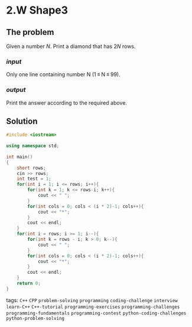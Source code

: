 # 2.W Shape3

## The problem
Given a number *N*. Print a diamond that has 2*N* rows.

### *input*
Only one line containing number N (1 ≤ N ≤ 99).
### *output*
Print the answer according to the required above.

## Solution

```C++
#include <iostream>
 
using namespace std;
 
int main()
{
    short rows;
    cin >> rows;
    int test = 1;
    for(int i = 1; i <= rows; i++){
        for(int k = 1; k <= rows-i; k++){
            cout << " ";
        }
        for(int cols = 0; cols < (i * 2)-1; cols++){
            cout << "*";
        }
        cout << endl;
    }
    for(int i = rows; i >= 1; i--){
        for(int k = rows - i; k > 0; k--){
            cout << " ";
        }
        for(int cols = 0; cols < (i * 2)-1; cols++){
            cout << "*";
        }
        cout << endl;
    }
    return 0;
}
```

tags: `C++`  `CPP`  `problem-solving`  `programming`  `coding-challenge`  `interview`
`learn-C++`  `C++-tutorial`  `programming-exercises`  `programming-challenges`  `programming-fundamentals`
`programming-contest`  `python-coding-challenges`  `python-problem-solving`

